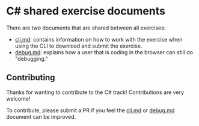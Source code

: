 # C&#35; shared exercise documents

There are two documents that are shared between all exercises:

- [cli.md][cli]: contains information on how to work with the exercise when using the CLI to download and submit the exercise.
- [debug.md][debug]: explains how a user that is coding in the browser can still do "debugging."

## Contributing

Thanks for wanting to contribute to the C# track! Contributions are very welcome!

To contribute, please submit a PR if you feel the [cli.md][cli] or [debug.md][debug] document can be improved.

[cli]: ./cli.md
[debug]: ./debug.md
